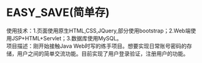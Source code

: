 # EASY_SAVE(简单存)
使用技术：1.页面使用原生HTML,CSS,JQuery,部分使用bootstrap；2.Web端使用JSP+HTML+Servlet；3.数据库使用MySQL。</br>
项目描述：刚开始接触Java Web时写的练手项目。想要实现日常账号密码的存储，用户之间的简单交流功能。目前实现了用户登录验证，注册用户的功能。
